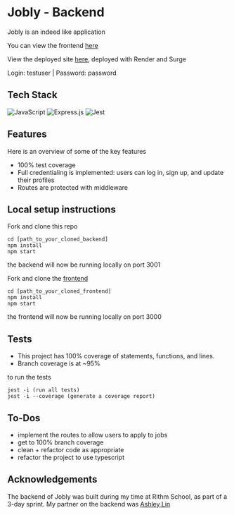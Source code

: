 # Jobly - Backend
Jobly is an indeed like application

You can view the frontend [here](https://github.com/camrandev/jobly-frontend)

View the deployed site [here](https://general-honey.surge.sh/), deployed with Render and Surge

Login: testuser | Password: password

## Tech Stack
![JavaScript](https://img.shields.io/badge/javascript-%23323330.svg?style=for-the-badge&logo=javascript&logoColor=%23F7DF1E)
![Express.js](https://img.shields.io/badge/express.js-%23404d59.svg?style=for-the-badge&logo=express&logoColor=%2361DAFB)
![Jest](https://img.shields.io/badge/-jest-%23C21325?style=for-the-badge&logo=jest&logoColor=white)

## Features
Here is an overview of some of the key features

- 100% test coverage
- Full credentialing is implemented: users can log in, sign up, and update their profiles
- Routes are protected with middleware

## Local setup instructions
Fork and clone this repo
```
cd [path_to_your_cloned_backend]
npm install
npm start
```
the backend will now be running locally on port 3001

Fork and clone the [frontend](https://github.com/camrandev/jobly-frontend) 

```
cd [path_to_your_cloned_frontend]
npm install
npm start
```
the frontend will now be running locally on port 3000


## Tests
- This project has 100% coverage of statements, functions, and lines.
- Branch coverage is at ~95%

to run the tests
```
jest -i (run all tests)
jest -i --coverage (generate a coverage report)
```

## To-Dos
- implement the routes to allow users to apply to jobs
- get to 100% branch coverage
- clean + refactor code as appropriate
- refactor the project to use typescript

## Acknowledgements
The backend of Jobly was built during my time at Rithm School, as part of a 3-day sprint. My partner on the backend was [Ashley Lin](https://github.com/Ashley-Y-Lin)




